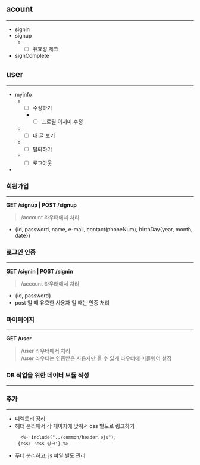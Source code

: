 ## acount
---
* signin
* signup
  *  - [ ] 유효성 체크
* signComplete

## user
---
* myinfo 
  * - [ ] 수정하기
    * - [ ] 프로필 이지미 수정
  * - [ ] 내 글 보기
  * - [ ] 탈퇴하기
  * - [ ] 로그아웃

* 

### 회원가입
---
**GET /signup | POST /signup** <br>
> /account 라우터에서 처리 <br>
> 
* {id, password, name, e-mail, contact(phoneNum), birthDay{year, month, date}}

### 로그인 인증
---
**GET /signin | POST /signin** <br>
> /account 라우터에서 처리
> 
* {id, password}
* post 일 때 유효한 사용자 일 때는 인증 처리

### 마이페이지
---
**GET /user**
> /user 라우터에서 처리 <br>
> /user 라우터는 인증받은 사용자만 올 수 있게 라우터에 미들웨어 설정

### DB 작업을 위한 데이터 모듈 작성
---

### 추가
---
* 디렉토리 정리
* 헤더 분리해서 각 페이지에 맞춰서 css 별도로 링크하기
  ```
	<%- include("../common/header.ejs"),
   {css: 'css 링크'} %> 
  ```
* 푸터 분리하고, js 파일 별도 관리